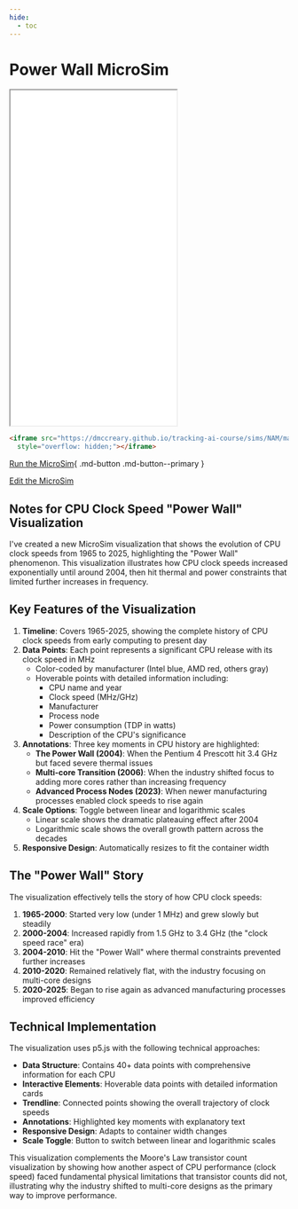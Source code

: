 ```yaml
---
hide:
  - toc
---
```

# Power Wall MicroSim

<iframe src="./main.html" height="605px" scrolling="no"
  style="overflow: hidden;"></iframe>

```html
<iframe src="https://dmccreary.github.io/tracking-ai-course/sims/NAM/main.html"  height="450px" scrolling="no"
  style="overflow: hidden;"></iframe>
```

[Run the MicroSim](./main.html){ .md-button .md-button--primary }

[Edit the MicroSim]()

## Notes for CPU Clock Speed "Power Wall" Visualization

I've created a new MicroSim visualization that shows the evolution of CPU clock speeds from 1965 to 2025, highlighting the "Power Wall" phenomenon. This visualization illustrates how CPU clock speeds increased exponentially until around 2004, then hit thermal and power constraints that limited further increases in frequency.

## Key Features of the Visualization

1.  **Timeline**: Covers 1965-2025, showing the complete history of CPU clock speeds from early computing to present day
2.  **Data Points**: Each point represents a significant CPU release with its clock speed in MHz
    -   Color-coded by manufacturer (Intel blue, AMD red, others gray)
    -   Hoverable points with detailed information including:
        -   CPU name and year
        -   Clock speed (MHz/GHz)
        -   Manufacturer
        -   Process node
        -   Power consumption (TDP in watts)
        -   Description of the CPU's significance
3.  **Annotations**: Three key moments in CPU history are highlighted:
    -   **The Power Wall (2004)**: When the Pentium 4 Prescott hit 3.4 GHz but faced severe thermal issues
    -   **Multi-core Transition (2006)**: When the industry shifted focus to adding more cores rather than increasing frequency
    -   **Advanced Process Nodes (2023)**: When newer manufacturing processes enabled clock speeds to rise again
4.  **Scale Options**: Toggle between linear and logarithmic scales
    -   Linear scale shows the dramatic plateauing effect after 2004
    -   Logarithmic scale shows the overall growth pattern across the decades
5.  **Responsive Design**: Automatically resizes to fit the container width

## The "Power Wall" Story

The visualization effectively tells the story of how CPU clock speeds:

1.  **1965-2000**: Started very low (under 1 MHz) and grew slowly but steadily
2.  **2000-2004**: Increased rapidly from 1.5 GHz to 3.4 GHz (the "clock speed race" era)
3.  **2004-2010**: Hit the "Power Wall" where thermal constraints prevented further increases
4.  **2010-2020**: Remained relatively flat, with the industry focusing on multi-core designs
5.  **2020-2025**: Began to rise again as advanced manufacturing processes improved efficiency

Technical Implementation
------------------------

The visualization uses p5.js with the following technical approaches:

-   **Data Structure**: Contains 40+ data points with comprehensive information for each CPU
-   **Interactive Elements**: Hoverable data points with detailed information cards
-   **Trendline**: Connected points showing the overall trajectory of clock speeds
-   **Annotations**: Highlighted key moments with explanatory text
-   **Responsive Design**: Adapts to container width changes
-   **Scale Toggle**: Button to switch between linear and logarithmic scales

This visualization complements the Moore's Law transistor count visualization by showing how another aspect of CPU performance (clock speed) faced fundamental physical limitations that transistor counts did not, illustrating why the industry shifted to multi-core designs as the primary way to improve performance.